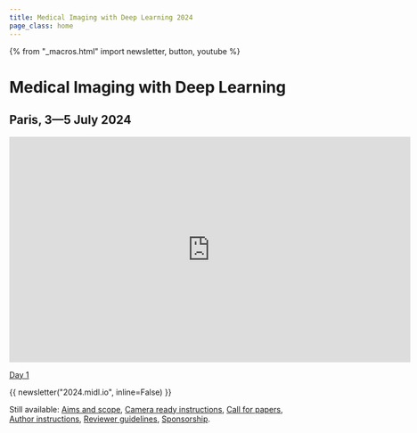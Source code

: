 ```yaml
---
title: Medical Imaging with Deep Learning 2024
page_class: home
---
```

{% from "_macros.html" import newsletter, button, youtube %}

# Medical Imaging with Deep Learning
## Paris, 3—5 July 2024
<!-- <p class="primary-photo centered">
    <img alt="Paris, France" src="/images/paris_small.jpeg">
</p> -->
<!-- {{ youtube('Co9yUIAw6H0') }} -->
<div class="youtube">
  <iframe width="720"
          height="405"
          src="https://www.youtube.com/embed/Co9yUIAw6H0"
          frameborder="0"
          allow="accelerometer; autoplay; encrypted-media; gyroscope; picture-in-picture"
          allowfullscreen></iframe>
</div>

<p class="button">
  <a href="https://youtu.be/27FOGfwgCL8/" target="_blank">Day 1</a>
</p>

{{ newsletter("2024.midl.io", inline=False) }}

Still available: [Aims and scope](/aims-and-scope.html), [Camera ready instructions](/camera-ready.html), [Call for papers](/call-for-papers.html), [Author instructions](/author-instructions.html), [Reviewer guidelines](/review-guidelines.html), [Sponsorship](/sponsorship-packages.html).

